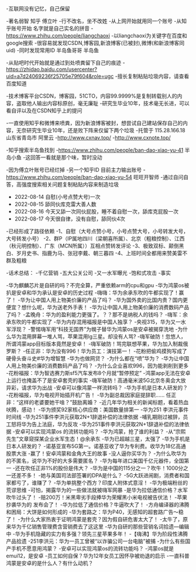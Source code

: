 -互联网没有记忆，自己保留


-著名弱智 知乎 傅立叶
-行不改名，坐不改姓
-从上网开始就用同一个账号
-从知乎账号开始 名字就是自己实名的拼音
-https://www.zhihu.com/people/liangchaoxi
-以liangchaoxi为关键字在百度和google搜索
-很容易就发现CSDN,博客园,新浪博客(已被封),微博(和新浪博客同uid)
-同时发现常用ID 半岛鱼哥哥 半岛鱼

-从贴吧时代开始就是通过到处喷粪留下自己的痕迹
-https://zhidao.baidu.com/usercenter?uid=a7d24069236f25705e79f604&role=ugc
-擅长复制粘贴垃圾内容，请查看百度知道


-技术博客平台CSDN，博客园，51CTO，内容99.9999%是复制转载别人的内容，盗取他人输出内容标原创，毫无廉耻
-研究生毕业10年，技术毫无长进，可以看自评以及在CSDN知乎上的提问


-一直使用知乎和微博来喷粪，因为新浪博客被封，想尝试自己建站保存自己的内容，无奈研究生毕业10年，还是败下阵来仅留下两个垃圾
-托管于 115.28.166.18 山东省青岛市 阿里云
-http://www.cxnav.top/
-http://www.cxnote.top/

-知乎搜索半岛鱼找到
-https://www.zhihu.com/people/ban-dao-xiao-yu-41 半岛小鱼
-这回答一看就是那个味，暂时没动

-因为傅立叶账号已经烂掉
-另一个知乎ID 目前主力输出账号
-https://www.zhihu.com/people/ban-dao-xiao-yu-54 旺旺开智师
-通过自问自答，高强度搜索相关问题复制粘贴内容来制造垃圾


- 2022-08-14 自慰(小号点赞大号)一次
- 2022-08-15 舔同伙库克雷大善人数
- 2022-08-16 今天又舔一次同伙屁股，睡不着自慰一次，舔库克屁股一次
- 2022-08-17 今天很自律，没有自慰，舔同伙4次

-已经形成了路径依赖
-1、自慰（大号点赞小号，小号点赞大号，小号转发大号，大号转发小号）
-2、群P（IP属地四川（梁朝喜所属）、北京（粗粮控制）、江西（秋元明控制）、广东（MCN所属））互相点赞转发评论
-3、极致双标、颠倒黑白、岁月史书、指鹿为马、张冠李戴、朝三暮四
-4、上班时间全都用来赞美雷不群及粗粮

-话术总结：
-千亿营销
-五大公关公司
-又一水军曝光
-饱和式攻击
-事实


-华为麒麟芯片是自研的吗？不完全算，严重依赖arm的cpu和gpu
-华为鸿蒙os被扒是安卓和华为承认是安卓的历史过程
-嗨嗨：华为余承东吹的牛都实现了！赢了！
-华为让中国人用上物美价廉的产品了吗？
-华为国外卖的比国内贵？国内更便宜？想什么呢，华为送老外手表！
-华为让中国人用上物美价廉的消费数码产品了吗？
-孟晚舟：华为的盈利能力更强了。？？那不是纳税人的钱吗？
-嗨军：余承东吹的牛都实现了
-华为内存混用福报是中国人独享？
-央视315，华为又一水军浮现？
-警惕嗨军用“科技无国界”为幌子替华为鸿蒙os是安卓被揭穿洗地
-为什么华为混用屏幕一堆人骂，苹果混用lg三星。却没有人骂?
-嗨军破防！忽悠人，所谓鸿蒙app目标版本竟然是安卓！
-嗨军破防！骂完联想苹果，华为加入制裁俄罗斯？
-任正非：华为没有996！华为员工：演技第一！
-花粉把偷鸡摸狗写成了硬骨头奋斗史#华为增智慧
-华为也做网贷？
-为什么都在“喷”华为？
-华为让中国人用上物美价廉的消费数码产品了吗？
-为什么企业喜欢996，因为能剥削到更多
-花粉福报：华为智选赛力斯sf5汽车发布8个月就“暂停预定”
-鸿蒙app无法在安卓上运行也掩盖不了是安卓套壳的事实
-嗨军破防！高通毫米波5G北京冬奥会大放异彩，请求华为出战
-安卓可以像鸿蒙一样流转吗？
-华为手机是日本人研发的？
-花粉福报，华为电视开始插开机广告！
-华为副总裁因家庭提辞职…… 任正非：“这样的老婆要她干啥？”鼓励离婚？
-近几年华为相关的新闻标题，看着热血吠腾，感动！
-华为颁奖92家核心供应商：美国数量排第一
-华为251 李洪元事件时间线
-华为251事件李洪元获取2N+1辞退补偿的法律依据
-哺乳期刚过被辞，员工怒将华为告上法庭，华为反攻
-华为251事件李洪元获取2N+1辞退补偿的法律依据
-安卓可以实现鸿蒙os 的流转功能吗？
-华为鸿蒙，抢了谁的利益？
-从“宗熙先生”文章窥探某企业水军生态！@余承东
-华为已超越三星，太强了
-华为手机是日本人研发的？
-诺基亚宣布5G第一。诺基亚收了华为专利费。收华为18亿高通股票大涨
-赢了！安卓鸿蒙和金角大王的故事
-没人逼你买华为？
-为什么吹华为的不匿名，说华为不好的大多需要匿名？
-华为每年进口美国千亿元器件，全国第一
-还在吹任正非1%的股份是伟大？
-华为是中国的115分之一？吹牛！1000分之一还差不多！
-她与美国司法部签署的DPA是什么？
-5G大跃进闹剧，消费者和国家都亏了，谁赚了？
-华为单挑整个西方？印度人附体式意淫！
-华为极端粉丝的荒谬思维
-可怕，揭露华为的一些做法就被嗨军网暴
-是华为拉低通信价格？水军吹牛过头了！
-赔200万！米黑卑劣手段捧华为荣耀黑小米电视被告伏法！
-苹果抄袭华为的 发布会了！
-华为拉低了通信价格？牛逼吹大了！
-方舟编译器的沸腾和困局：大饼是如何形成的
-华为套路之：华为P40，无感知的超套路广告～稳了！
-为什么大家热衷于证明鸿蒙是套壳？因为假自研危害太大了！
-太牛了，原来华为千亿销售管理费含营销费去了这这里
-华为自研的那些营销名词拾遗—编辑中
-华为手机隐藏的实力有多强？领先三星苹果多年！
-【嗨沸】华为阶段性沸腾产品拾遗
-251李洪元：华为一员工曾被“以诈骗公司一台电脑”被捕
-为什么有些国产手机不愿意用鸿蒙？
-安卓可以实现鸿蒙os的流转功能吗？
-鸿蒙os就是emui12，是安卓
-员工如何自保？华为12年女员工因怀孕被劝退的启示
-一直科普鸿蒙是安卓的是什么人？有什么动机？
